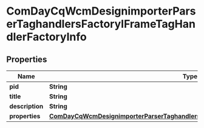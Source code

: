 

# ComDayCqWcmDesignimporterParserTaghandlersFactoryIFrameTagHandlerFactoryInfo

## Properties

Name | Type | Description | Notes
------------ | ------------- | ------------- | -------------
**pid** | **String** |  |  [optional]
**title** | **String** |  |  [optional]
**description** | **String** |  |  [optional]
**properties** | [**ComDayCqWcmDesignimporterParserTaghandlersFactoryIFrameTagHandlerFactoryProperties**](ComDayCqWcmDesignimporterParserTaghandlersFactoryIFrameTagHandlerFactoryProperties.md) |  |  [optional]




